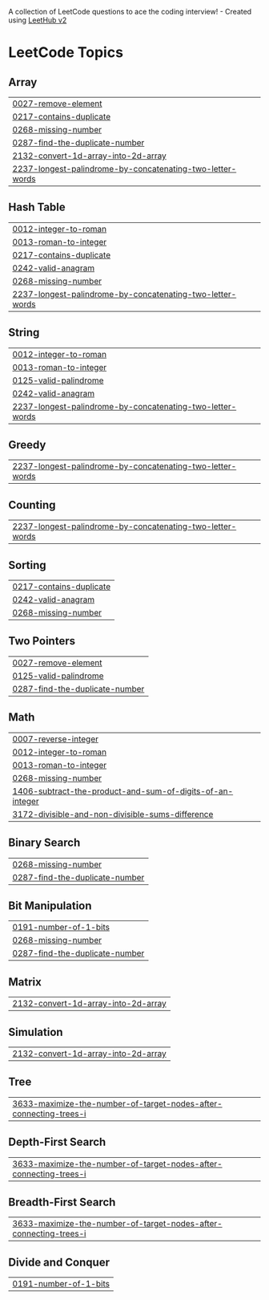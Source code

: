 A collection of LeetCode questions to ace the coding interview! - Created using [LeetHub v2](https://github.com/arunbhardwaj/LeetHub-2.0)
<!---LeetCode Topics Start-->
# LeetCode Topics
## Array
|  |
| ------- |
| [0027-remove-element](https://github.com/mohith-shivanna/DSA-Leetcode/tree/master/0027-remove-element) |
| [0217-contains-duplicate](https://github.com/mohith-shivanna/DSA-Leetcode/tree/master/0217-contains-duplicate) |
| [0268-missing-number](https://github.com/mohith-shivanna/DSA-Leetcode/tree/master/0268-missing-number) |
| [0287-find-the-duplicate-number](https://github.com/mohith-shivanna/DSA-Leetcode/tree/master/0287-find-the-duplicate-number) |
| [2132-convert-1d-array-into-2d-array](https://github.com/mohith-shivanna/DSA-Leetcode/tree/master/2132-convert-1d-array-into-2d-array) |
| [2237-longest-palindrome-by-concatenating-two-letter-words](https://github.com/mohith-shivanna/DSA-Leetcode/tree/master/2237-longest-palindrome-by-concatenating-two-letter-words) |
## Hash Table
|  |
| ------- |
| [0012-integer-to-roman](https://github.com/mohith-shivanna/DSA-Leetcode/tree/master/0012-integer-to-roman) |
| [0013-roman-to-integer](https://github.com/mohith-shivanna/DSA-Leetcode/tree/master/0013-roman-to-integer) |
| [0217-contains-duplicate](https://github.com/mohith-shivanna/DSA-Leetcode/tree/master/0217-contains-duplicate) |
| [0242-valid-anagram](https://github.com/mohith-shivanna/DSA-Leetcode/tree/master/0242-valid-anagram) |
| [0268-missing-number](https://github.com/mohith-shivanna/DSA-Leetcode/tree/master/0268-missing-number) |
| [2237-longest-palindrome-by-concatenating-two-letter-words](https://github.com/mohith-shivanna/DSA-Leetcode/tree/master/2237-longest-palindrome-by-concatenating-two-letter-words) |
## String
|  |
| ------- |
| [0012-integer-to-roman](https://github.com/mohith-shivanna/DSA-Leetcode/tree/master/0012-integer-to-roman) |
| [0013-roman-to-integer](https://github.com/mohith-shivanna/DSA-Leetcode/tree/master/0013-roman-to-integer) |
| [0125-valid-palindrome](https://github.com/mohith-shivanna/DSA-Leetcode/tree/master/0125-valid-palindrome) |
| [0242-valid-anagram](https://github.com/mohith-shivanna/DSA-Leetcode/tree/master/0242-valid-anagram) |
| [2237-longest-palindrome-by-concatenating-two-letter-words](https://github.com/mohith-shivanna/DSA-Leetcode/tree/master/2237-longest-palindrome-by-concatenating-two-letter-words) |
## Greedy
|  |
| ------- |
| [2237-longest-palindrome-by-concatenating-two-letter-words](https://github.com/mohith-shivanna/DSA-Leetcode/tree/master/2237-longest-palindrome-by-concatenating-two-letter-words) |
## Counting
|  |
| ------- |
| [2237-longest-palindrome-by-concatenating-two-letter-words](https://github.com/mohith-shivanna/DSA-Leetcode/tree/master/2237-longest-palindrome-by-concatenating-two-letter-words) |
## Sorting
|  |
| ------- |
| [0217-contains-duplicate](https://github.com/mohith-shivanna/DSA-Leetcode/tree/master/0217-contains-duplicate) |
| [0242-valid-anagram](https://github.com/mohith-shivanna/DSA-Leetcode/tree/master/0242-valid-anagram) |
| [0268-missing-number](https://github.com/mohith-shivanna/DSA-Leetcode/tree/master/0268-missing-number) |
## Two Pointers
|  |
| ------- |
| [0027-remove-element](https://github.com/mohith-shivanna/DSA-Leetcode/tree/master/0027-remove-element) |
| [0125-valid-palindrome](https://github.com/mohith-shivanna/DSA-Leetcode/tree/master/0125-valid-palindrome) |
| [0287-find-the-duplicate-number](https://github.com/mohith-shivanna/DSA-Leetcode/tree/master/0287-find-the-duplicate-number) |
## Math
|  |
| ------- |
| [0007-reverse-integer](https://github.com/mohith-shivanna/DSA-Leetcode/tree/master/0007-reverse-integer) |
| [0012-integer-to-roman](https://github.com/mohith-shivanna/DSA-Leetcode/tree/master/0012-integer-to-roman) |
| [0013-roman-to-integer](https://github.com/mohith-shivanna/DSA-Leetcode/tree/master/0013-roman-to-integer) |
| [0268-missing-number](https://github.com/mohith-shivanna/DSA-Leetcode/tree/master/0268-missing-number) |
| [1406-subtract-the-product-and-sum-of-digits-of-an-integer](https://github.com/mohith-shivanna/DSA-Leetcode/tree/master/1406-subtract-the-product-and-sum-of-digits-of-an-integer) |
| [3172-divisible-and-non-divisible-sums-difference](https://github.com/mohith-shivanna/DSA-Leetcode/tree/master/3172-divisible-and-non-divisible-sums-difference) |
## Binary Search
|  |
| ------- |
| [0268-missing-number](https://github.com/mohith-shivanna/DSA-Leetcode/tree/master/0268-missing-number) |
| [0287-find-the-duplicate-number](https://github.com/mohith-shivanna/DSA-Leetcode/tree/master/0287-find-the-duplicate-number) |
## Bit Manipulation
|  |
| ------- |
| [0191-number-of-1-bits](https://github.com/mohith-shivanna/DSA-Leetcode/tree/master/0191-number-of-1-bits) |
| [0268-missing-number](https://github.com/mohith-shivanna/DSA-Leetcode/tree/master/0268-missing-number) |
| [0287-find-the-duplicate-number](https://github.com/mohith-shivanna/DSA-Leetcode/tree/master/0287-find-the-duplicate-number) |
## Matrix
|  |
| ------- |
| [2132-convert-1d-array-into-2d-array](https://github.com/mohith-shivanna/DSA-Leetcode/tree/master/2132-convert-1d-array-into-2d-array) |
## Simulation
|  |
| ------- |
| [2132-convert-1d-array-into-2d-array](https://github.com/mohith-shivanna/DSA-Leetcode/tree/master/2132-convert-1d-array-into-2d-array) |
## Tree
|  |
| ------- |
| [3633-maximize-the-number-of-target-nodes-after-connecting-trees-i](https://github.com/mohith-shivanna/DSA-Leetcode/tree/master/3633-maximize-the-number-of-target-nodes-after-connecting-trees-i) |
## Depth-First Search
|  |
| ------- |
| [3633-maximize-the-number-of-target-nodes-after-connecting-trees-i](https://github.com/mohith-shivanna/DSA-Leetcode/tree/master/3633-maximize-the-number-of-target-nodes-after-connecting-trees-i) |
## Breadth-First Search
|  |
| ------- |
| [3633-maximize-the-number-of-target-nodes-after-connecting-trees-i](https://github.com/mohith-shivanna/DSA-Leetcode/tree/master/3633-maximize-the-number-of-target-nodes-after-connecting-trees-i) |
## Divide and Conquer
|  |
| ------- |
| [0191-number-of-1-bits](https://github.com/mohith-shivanna/DSA-Leetcode/tree/master/0191-number-of-1-bits) |
<!---LeetCode Topics End-->